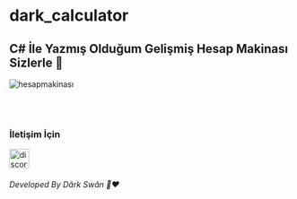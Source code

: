 # dark_calculator

<h2 > C# İle Yazmış Olduğum Gelişmiş Hesap Makinası Sizlerle 👋 </h2>

![hesapmakinası]([url=https://www.hizliresim.com/oqfd0qv][img]https://i.hizliresim.com/oqfd0qv.jpg[/img][/url])

<br> 

<br>

<h3> İletişim İçin </h3>
<a href="https://discord.gg/r3kAGxK7FV" target="_blank"> <img src="https://i.hizliresim.com/d48n7mk." alt="discord" width="35" height="35"/> </a>

<br>

<h6>Developed By Dârk Swân  👋❤️</h6>


